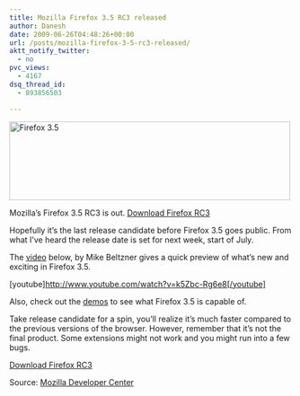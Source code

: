 ```yaml
---
title: Mozilla Firefox 3.5 RC3 released
author: Danesh
date: 2009-06-26T04:48:26+00:00
url: /posts/mozilla-firefox-3-5-rc3-released/
aktt_notify_twitter:
  - no
pvc_views:
  - 4167
dsq_thread_id:
  - 893856503

---
```

[<img loading="lazy" class="alignnone size-full wp-image-1562" title="Firefox 3.5" src="/wp-content/uploads/2009/06/firefoxWordMarkHorizontal.png" alt="Firefox 3.5" width="500" height="140" />][1]

Mozilla&#8217;s Firefox 3.5 RC3 is out. [Download Firefox RC3][2]

Hopefully it&#8217;s the last release candidate before Firefox 3.5 goes public. From what I&#8217;ve heard the release date is set for next week, start of July.

The [video][3] below, by Mike Beltzner gives a quick preview of what’s new and exciting in Firefox 3.5.

[youtube]http://www.youtube.com/watch?v=k5Zbc-Rg6e8[/youtube]

Also, check out the [demos][4] to see what Firefox 3.5 is capable of.

Take release candidate for a spin, you&#8217;ll realize it&#8217;s much faster compared to the previous versions of the browser. However, remember that it&#8217;s not the final product. Some extensions might not work and you might run into a few bugs.

[Download Firefox RC3][2]

Source: [Mozilla Developer Center][5]

 [1]: /wp-content/uploads/2009/06/firefoxWordMarkHorizontal.png
 [2]: http://www.mozilla.com/en-US/firefox/all-rc.html
 [3]: http://www.mozilla.com/en-US/firefox/video/firefox-3.5.html
 [4]: https://wiki.mozilla.org/Firefox3.5/Demos
 [5]: https://developer.mozilla.org/devnews/index.php/2009/06/24/updated-firefox-3-5-release-candidate-available-for-download/